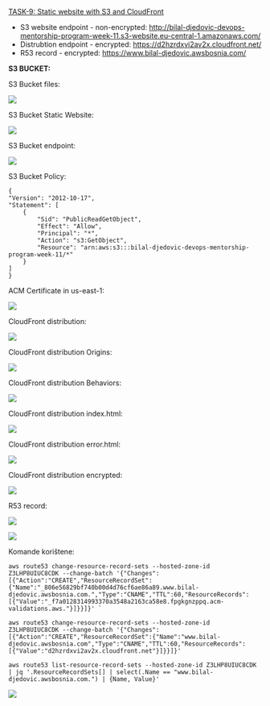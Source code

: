 [TASK-9: Static website with S3 and CloudFront](https://github.com/allops-solutions/devops-aws-mentorship-program/issues/63)

- S3 website endpoint - non-encrypted: http://bilal-djedovic-devops-mentorship-program-week-11.s3-website.eu-central-1.amazonaws.com/
- Distrubtion endpoint - encrypted: https://d2hzrdxvi2av2x.cloudfront.net/
- R53 record - encrypted: https://www.bilal-djedovic.awsbosnia.com/

**S3 BUCKET:**

S3 Bucket files:

![](./s3BucketFiles.png)

S3 Bucket Static Website:

![](./s3StaticWebsite.png)

S3 Bucket endpoint:

![](./s3Non-encrypted.png)

S3 Bucket Policy:

    {
    "Version": "2012-10-17",
    "Statement": [
        {
            "Sid": "PublicReadGetObject",
            "Effect": "Allow",
            "Principal": "*",
            "Action": "s3:GetObject",
            "Resource": "arn:aws:s3:::bilal-djedovic-devops-mentorship-program-week-11/*"
        }
    ]
    }

ACM Certificate in us-east-1:

![](./ACM-Certificate.png)

CloudFront distribution:

![](./CloudFront.png)

CloudFront distribution Origins:

![](./CloudFrontOrigins.png)

CloudFront distribution Behaviors:

![](./CloudFrontBehaviors.png)

CloudFront distribution index.html:

![](./CloudFrontDistributionIndexHTML.png)

CloudFront distribution error.html:

![](./CloudFrontDistributionErrorHTML.png)

CloudFront distribution encrypted:

![](./CloudFrontEncrypted.png)

R53 record:

![](./www.bilal-djedovic.awsbosnia.com.png)

![](./cert.png)

Komande korištene:

```
aws route53 change-resource-record-sets --hosted-zone-id Z3LHP8UIUC8CDK --change-batch '{"Changes":[{"Action":"CREATE","ResourceRecordSet":{"Name":"_806e56829bf740b00d4d76cf6ae86a89.www.bilal-djedovic.awsbosnia.com.","Type":"CNAME","TTL":60,"ResourceRecords":[{"Value":"_f7a0128314993370a3548a2163ca58e8.fpgkgnzppq.acm-validations.aws."}]}}]}' `

aws route53 change-resource-record-sets --hosted-zone-id Z3LHP8UIUC8CDK --change-batch '{"Changes":[{"Action":"CREATE","ResourceRecordSet":{"Name":"www.bilal-djedovic.awsbosnia.com","Type":"CNAME","TTL":60,"ResourceRecords":[{"Value":"d2hzrdxvi2av2x.cloudfront.net"}]}}]}'

aws route53 list-resource-record-sets --hosted-zone-id Z3LHP8UIUC8CDK | jq '.ResourceRecordSets[] | select(.Name == "www.bilal-djedovic.awsbosnia.com.") | {Name, Value}'
```

![](./route53.png)
